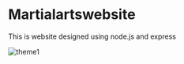 # Martialartswebsite
This is website designed using node.js and express

![theme1](https://user-images.githubusercontent.com/55646472/80484036-b25ef280-8974-11ea-9af0-2e77b17f826c.PNG)

